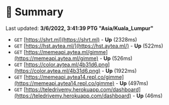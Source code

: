 # 📖 Summary
Last updated: **3/6/2022, 3:41:39 PTG "Asia/Kuala_Lumpur"**

- `GET` [https://shrt.ml](https://shrt.ml) - **Up** (2328ms)
- `GET` [https://hst.aytea.ml/](https://hst.aytea.ml/) - **Up** (522ms)
- `GET` [https://memeapi.aytea.ml/gimme](https://memeapi.aytea.ml/gimme) - **Up** (526ms)
- `GET` [https://color.aytea.ml/4b31d6.png](https://color.aytea.ml/4b31d6.png) - **Up** (1922ms)
- `GET` [https://memeapi.aytea14.repl.co/gimme](https://memeapi.aytea14.repl.co/gimme) - **Up** (497ms)
- `GET` [https://teledrivemy.herokuapp.com/dashboard](https://teledrivemy.herokuapp.com/dashboard) - **Up** (46ms)
